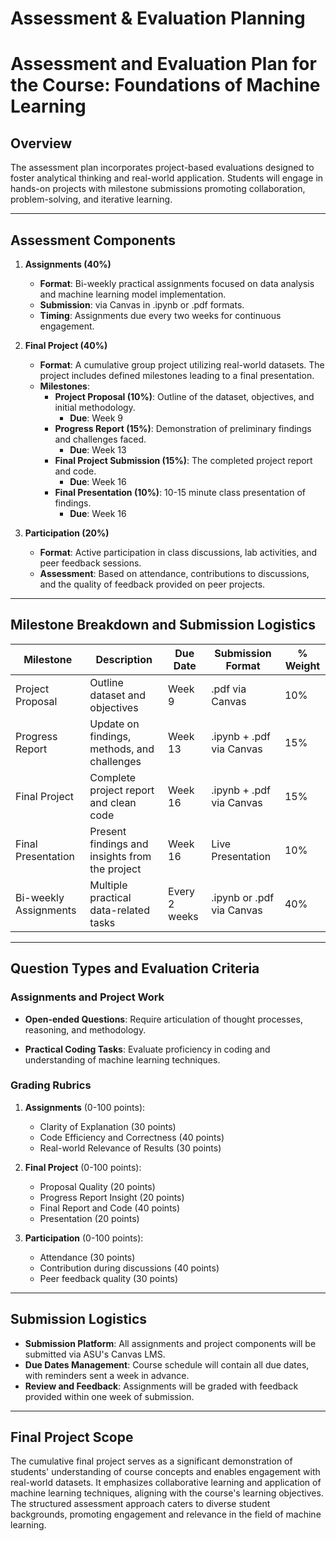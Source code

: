 Assessment & Evaluation Planning
================================

# Assessment and Evaluation Plan for the Course: Foundations of Machine Learning

## Overview
The assessment plan incorporates project-based evaluations designed to foster analytical thinking and real-world application. Students will engage in hands-on projects with milestone submissions promoting collaboration, problem-solving, and iterative learning. 

---

## Assessment Components

1. **Assignments (40%)**
   - **Format**: Bi-weekly practical assignments focused on data analysis and machine learning model implementation.
   - **Submission**: via Canvas in .ipynb or .pdf formats.
   - **Timing**: Assignments due every two weeks for continuous engagement.

2. **Final Project (40%)**
   - **Format**: A cumulative group project utilizing real-world datasets. The project includes defined milestones leading to a final presentation.
   - **Milestones**:
     - **Project Proposal (10%)**: Outline of the dataset, objectives, and initial methodology.
       - **Due**: Week 9
     - **Progress Report (15%)**: Demonstration of preliminary findings and challenges faced.
       - **Due**: Week 13
     - **Final Project Submission (15%)**: The completed project report and code.
       - **Due**: Week 16
     - **Final Presentation (10%)**: 10-15 minute class presentation of findings.
       - **Due**: Week 16

3. **Participation (20%)**
   - **Format**: Active participation in class discussions, lab activities, and peer feedback sessions.
   - **Assessment**: Based on attendance, contributions to discussions, and the quality of feedback provided on peer projects.

---

## Milestone Breakdown and Submission Logistics

| Milestone          | Description                                           | Due Date        | Submission Format   | % Weight |
|--------------------|------------------------------------------------------|------------------|----------------------|----------|
| Project Proposal    | Outline dataset and objectives                        | Week 9           | .pdf via Canvas       | 10%      |
| Progress Report     | Update on findings, methods, and challenges         | Week 13          | .ipynb + .pdf via Canvas | 15%      |
| Final Project       | Complete project report and clean code               | Week 16          | .ipynb + .pdf via Canvas | 15%      |
| Final Presentation   | Present findings and insights from the project       | Week 16          | Live Presentation      | 10%      |
| Bi-weekly Assignments | Multiple practical data-related tasks               | Every 2 weeks    | .ipynb or .pdf via Canvas | 40%      |

---

## Question Types and Evaluation Criteria

### Assignments and Project Work
- **Open-ended Questions**: Require articulation of thought processes, reasoning, and methodology.
  
- **Practical Coding Tasks**: Evaluate proficiency in coding and understanding of machine learning techniques.

### Grading Rubrics
1. **Assignments** (0-100 points):
   - Clarity of Explanation (30 points)
   - Code Efficiency and Correctness (40 points)
   - Real-world Relevance of Results (30 points)

2. **Final Project** (0-100 points):
   - Proposal Quality (20 points)
   - Progress Report Insight (20 points)
   - Final Report and Code (40 points)
   - Presentation (20 points)

3. **Participation** (0-100 points):
   - Attendance (30 points)
   - Contribution during discussions (40 points)
   - Peer feedback quality (30 points)

---

## Submission Logistics

- **Submission Platform**: All assignments and project components will be submitted via ASU's Canvas LMS.
- **Due Dates Management**: Course schedule will contain all due dates, with reminders sent a week in advance.
- **Review and Feedback**: Assignments will be graded with feedback provided within one week of submission.

---

## Final Project Scope

The cumulative final project serves as a significant demonstration of students' understanding of course concepts and enables engagement with real-world datasets. It emphasizes collaborative learning and application of machine learning techniques, aligning with the course's learning objectives. The structured assessment approach caters to diverse student backgrounds, promoting engagement and relevance in the field of machine learning.